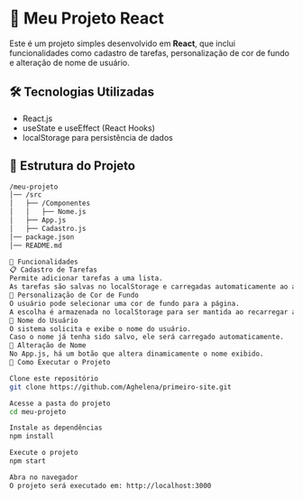 # 📌 Meu Projeto React  

Este é um projeto simples desenvolvido em **React**, que inclui funcionalidades como cadastro de tarefas, personalização de cor de fundo e alteração de nome de usuário.  

## 🛠 Tecnologias Utilizadas  

- React.js  
- useState e useEffect (React Hooks)  
- localStorage para persistência de dados  

## 📂 Estrutura do Projeto  

```bash
/meu-projeto
│── /src
│   ├── /Componentes
│   │   ├── Nome.js
│   ├── App.js
│   ├── Cadastro.js
│── package.json
│── README.md

🚀 Funcionalidades
📋 Cadastro de Tarefas
Permite adicionar tarefas a uma lista.
As tarefas são salvas no localStorage e carregadas automaticamente ao abrir a aplicação.
🎨 Personalização de Cor de Fundo
O usuário pode selecionar uma cor de fundo para a página.
A escolha é armazenada no localStorage para ser mantida ao recarregar a página.
👤 Nome do Usuário
O sistema solicita e exibe o nome do usuário.
Caso o nome já tenha sido salvo, ele será carregado automaticamente.
🔄 Alteração de Nome
No App.js, há um botão que altera dinamicamente o nome exibido.
🏁 Como Executar o Projeto

Clone este repositório
git clone https://github.com/Aghelena/primeiro-site.git

Acesse a pasta do projeto
cd meu-projeto

Instale as dependências
npm install

Execute o projeto
npm start

Abra no navegador
O projeto será executado em: http://localhost:3000
